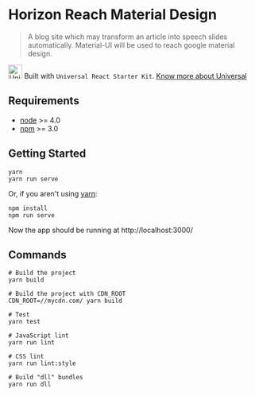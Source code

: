 # Horizon Reach Material Design

> A blog site which may transform an article into speech slides automatically. Material-UI will be used to reach google material design.

<img src="https://github.com/zhongzhi107/universal-react-starter-kit/blob/master/static/images/touch/logo_144.png?raw=true" width="28" alt="Universal React Starter Kit" /> <span>Built with `Universal React Starter Kit`.</span> [Know more about Universal](https://github.com/zhongzhi107/universal-react-starter-kit/)  


## Requirements

* [node](https://nodejs.org/en/) >= 4.0
* [npm](https://www.npmjs.com/) >= 3.0


## Getting Started

  ```
  yarn
  yarn run serve
  ```

  Or, if you aren't using [yarn](https://yarnpkg.com/):

  ```
  npm install
  npm run serve
  ```

  Now the app should be running at http://localhost:3000/

  ## Commands
  ```
  # Build the project
  yarn build

  # Build the project with CDN_ROOT
  CDN_ROOT=//mycdn.com/ yarn build

  # Test
  yarn test

  # JavaScript lint
  yarn run lint

  # CSS lint
  yarn run lint:style

  # Build "dll" bundles
  yarn run dll
  ```
